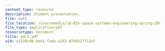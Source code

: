 ```yaml
---
content_type: resource
description: Student presentation.
file: null
file_location: /coursemedia/16-83x-space-systems-engineering-spring-2002-spring-2003/a1528c9bbe41faeba24287d5b27f13a7_pdr1.pdf
file_type: application/pdf
resourcetype: Document
title: pdr1.pdf
uid: a1528c9b-be41-faeb-a242-87d5b27f13a7
---
```

